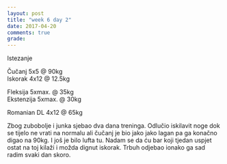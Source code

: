 ```yaml
---
layout: post
title: "week 6 day 2"
date: 2017-04-20
comments: true
grade:
---
```


Istezanje

Čučanj 5x5 @ 90kg  
Iskorak 4x12 @ 12.5kg  

Fleksija 5xmax. @ 35kg  
Ekstenzija 5xmax. @ 30kg  

Romanian DL 4x12 @ 65kg  

Zbog zubobolje i junka sjebao dva dana treninga. Odlučio iskilavit noge dok se tijelo ne vrati na normalu ali čučanj je bio jako jako lagan pa ga konačno digao na 90kg. I još je bilo lufta tu. Nadam se da ću bar koji tjedan uspjet ostat na toj kilaži i možda dignut iskorak. Trbuh odjebao ionako ga sad radim svaki dan skoro.

